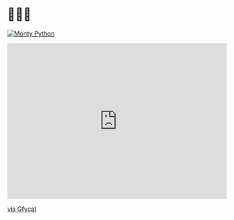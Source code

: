# 🐍👀🔥



[![Monty Python](https://gfycat.com/ifr/SparklingFixedAlbertosaurus)](https://gfycat.com/sparklingfixedalbertosaurus)


<div style='position:relative; padding-bottom:calc(62.40% + 44px)'><iframe src='https://gfycat.com/ifr/SparklingFixedAlbertosaurus' frameborder='0' scrolling='no' width='100%' height='100%' style='position:absolute;top:0;left:0;' allowfullscreen></iframe></div><p> <a href="https://gfycat.com/sparklingfixedalbertosaurus">via Gfycat</a></p>